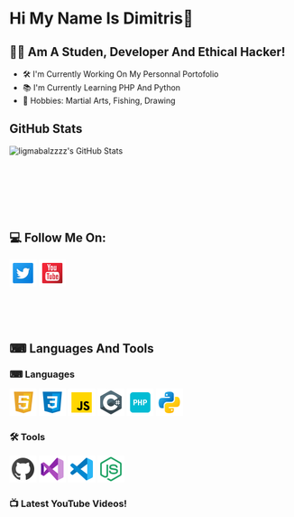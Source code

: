 # Hi My Name Is Dimitris👋

## 🙋‍♂️ Am A Studen, Developer And Ethical Hacker!
- 🛠 I'm Currently Working On My Personnal Portofolio
- 📚 I'm Currently Learning PHP And Python
- 🏅 Hobbies: Martial Arts, Fishing, Drawing

## GitHub Stats

<img align="left" alt="ligmabalzzzz's GitHub Stats" src="https://github-readme-stats.vercel.app/api?username=ligmabalzzzz&theme=tokyonight" />

<br/>
<br/>
<br/>
<br/>
<br/>
<br/>
<br/>


## 💻 Follow Me On:

[![twitter](./img/tw.png)](https://twitter.com/DimitrisEbrahim)
[![youtube](./img/yt.png)](https://www.youtube.com/channel/UCJQ_4gnMa7A49orDybZl7hA)

<br/>
<br/>
<br/>

## ⌨ Languages And Tools

### ⌨ Languages

[![youtube](./img/html.png)](https://github.com/ligmabalzzzz)
[![youtube](./img/css.png)](https://github.com/ligmabalzzzz)
[![youtube](./img/js.png)](https://github.com/ligmabalzzzz)
[![youtube](./img/c.png)](https://github.com/ligmabalzzzz)
[![youtube](./img/php.png)](https://github.com/ligmabalzzzz)
[![youtube](./img/py.png)](https://github.com/ligmabalzzzz)
### 🛠 Tools

[![youtube](./img/git.png)]()
[![youtube](./img/vsc.png)]()
[![youtube](./img/vs.png)]()
[![youtube](./img/node.png)]()
### 📺 Latest YouTube Videos!

<!-- YOUTUBE:START -->
<!-- YOUTUBE:END -->

[twitter]: https://twitter.com/DimitrisEbrahim
[youtube]: https://www.youtube.com/channel/UCJQ_4gnMa7A49orDybZl7hA